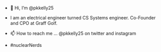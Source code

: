 - 👋 Hi, I’m @pkkelly25
- I am an electrical engineer turned CS Systems engineer. Co-Founder and CPO at Graff Golf. 

- 📫 How to reach me ... @pkkelly25 on twitter and instagram
- #nuclearNerds

